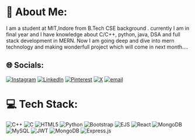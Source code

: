 # 💫 About Me:
I am a student at MIT,Indore from B.Tech CSE background . currently I am in final year and I have knowledge about C/C++, python, java, DSA and full stack development in MERN. Now I am going deep and dive into mern technology and making wonderfull project which will come in next month....


## 🌐 Socials:
[![Instagram](https://img.shields.io/badge/Instagram-%23E4405F.svg?logo=Instagram&logoColor=white)](https://instagram.com/__nyx_orra__) [![LinkedIn](https://img.shields.io/badge/LinkedIn-%230077B5.svg?logo=linkedin&logoColor=white)](https://linkedin.com/in/chandrika-vishwakarma) [![Pinterest](https://img.shields.io/badge/Pinterest-%23E60023.svg?logo=Pinterest&logoColor=white)](https://pinterest.com/chandrika_vishwakarma_) [![X](https://img.shields.io/badge/X-black.svg?logo=X&logoColor=white)](https://x.com/Chandrika_vish_) [![email](https://img.shields.io/badge/Email-D14836?logo=gmail&logoColor=white)](mailto:chandrikavishwakarma89@gmail.com) 

# 💻 Tech Stack:
![C++](https://img.shields.io/badge/c++-%2300599C.svg?style=for-the-badge&logo=c%2B%2B&logoColor=white) ![C](https://img.shields.io/badge/c-%2300599C.svg?style=for-the-badge&logo=c&logoColor=white) ![HTML5](https://img.shields.io/badge/html5-%23E34F26.svg?style=for-the-badge&logo=html5&logoColor=white) ![Python](https://img.shields.io/badge/python-3670A0?style=for-the-badge&logo=python&logoColor=ffdd54) ![Bootstrap](https://img.shields.io/badge/bootstrap-%238511FA.svg?style=for-the-badge&logo=bootstrap&logoColor=white) ![EJS](https://img.shields.io/badge/ejs-%23B4CA65.svg?style=for-the-badge&logo=ejs&logoColor=black) ![React](https://img.shields.io/badge/react-%2320232a.svg?style=for-the-badge&logo=react&logoColor=%2361DAFB) ![MongoDB](https://img.shields.io/badge/MongoDB-%234ea94b.svg?style=for-the-badge&logo=mongodb&logoColor=white) ![MySQL](https://img.shields.io/badge/mysql-4479A1.svg?style=for-the-badge&logo=mysql&logoColor=white) ![JWT](https://img.shields.io/badge/JWT-black?style=for-the-badge&logo=JSON%20web%20tokens) ![MongoDB](https://img.shields.io/badge/MongoDB-%234ea94b.svg?style=for-the-badge&logo=mongodb&logoColor=white) ![Express.js](https://img.shields.io/badge/express.js-%23404d59.svg?style=for-the-badge&logo=express&logoColor=%2361DAFB)


<!-- Proudly created with GPRM ( https://gprm.itsvg.in ) -->
